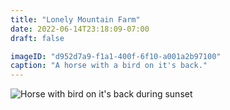 ```yaml
---
title: "Lonely Mountain Farm"
date: 2022-06-14T23:18:09-07:00
draft: false

imageID: "d952d7a9-f1a1-400f-6f10-a001a2b97100"
caption: "A horse with a bird on it's back."
---
```


![Horse with bird on it's back during sunset](https://coldwaterchapel.com/cdn-cgi/imagedelivery/0KE9fI8HU0iXQd54xFyZqw/d952d7a9-f1a1-400f-6f10-a001a2b97100/w=1200,sharpen=1)



